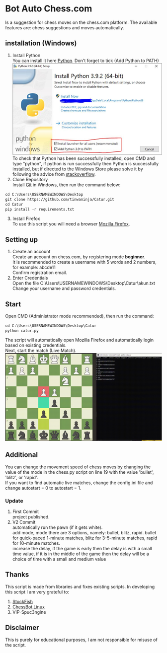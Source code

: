 # Bot Auto Chess.com
Is a suggestion for chess moves on the chess.com platform. The available features are: chess suggestions and moves automatically.

## installation (Windows)

1. Install Python <br />
You can install it here [Python](https://www.python.org/downloads/). Don't forget to tick (Add Python to PATH)  ![Install Python](./documentation/python_install.jpeg) <br />
To check that Python has been successfully installed, open CMD and type "python", if python is run successfully then Python is successfully installed, but if directed to the Windows Store please solve it by following the advice from [stackoverflow](https://stackoverflow.com/questions/58754860/cmd-opens-window-store-when-i-type-python).
2. Clone Repository <br />
Install [Git](https://git-scm.com/download/win) in Windows, then run the command below:
```
cd C:\Users\USERNAMEWINDOWS\Desktop
git clone https://github.com/tinwaninja/Catur.git
cd Catur
pip install -r requirements.txt
```
3. Install Firefox <br />
To use this script you will need a browser [Mozilla Firefox](https://www.mozilla.org/en-US/firefox/new/).
## Setting up
1. Create an account <br />
Create an account on chess.com, by registering mode **beginner**. <br />
It is recommended to create a username with 5 words and 2 numbers, for example: abcde11 <br />
Confirm registration email.
2. Enter Credentials <br />
Open the file C:\Users\USERNAMEWINDOWS\Desktop\Catur\akun.txt <br />
Change your username and password credentials.
## Start
Open CMD (Administrator mode recommended), then run the command: <br />
```
cd C:\Users\USERNAMEWINDOWS\Desktop\Catur
python catur.py
```
The script will automatically open Mozilla Firefox and automatically login based on existing credentials. <br />
Next, start the match (Live Match).
![Auto Chess](./documentation/Catur.gif) <br />
## Additional
You can change the movement speed of chess moves by changing the value of the mode in the chess.py script on line 19 with the value 'bullet', 'blitz', or 'rapid'. <br />
If you want to find automatic live matches, change the config.ini file and change autostart = 0 to autostart = 1.
### Update
1. First Commit <br />
project published.
2. V2 Commit<br />
automatically run the pawn (if it gets white). <br />
add mode, mode there are 3 options, namely: bullet, blitz, rapid. bullet for quick-paced 1-minute matches, blitz for 3-5-minute matches, rapid for 10-minute matches. <br />
increase the delay, if the game is early then the delay is with a small time value, if it is in the middle of the game then the delay will be a choice of time with a small and medium value
## Thanks
This script is made from libraries and fixes existing scripts. In developing this script I am very grateful to:
1. [StockFish](https://stockfishchess.org/download/)
2. [ChessBot Linux](https://github.com/kraten/chessbot)
3. VIP-Spuc3ngine

## Disclaimer
This is purely for educational purposes, I am not responsible for misuse of the script.
